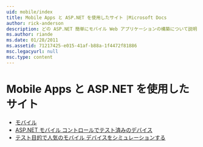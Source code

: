 ```yaml
---
uid: mobile/index
title: Mobile Apps と ASP.NET を使用したサイト |Microsoft Docs
author: rick-anderson
description: どの ASP.NET 簡単にモバイル Web アプリケーションの構築について説明します。
ms.author: riande
ms.date: 01/28/2011
ms.assetid: 71217425-e015-41af-b88a-1f4472f81886
msc.legacyurl: null
msc.type: content
---
```

<a name="mobile-apps--sites-with-aspnet"></a>Mobile Apps と ASP.NET を使用したサイト
====================
- [モバイル](overview.md)
- [ASP.NET モバイル コントロールでテスト済みのデバイス](tested-devices.md)
- [テスト目的で人気のモバイル デバイスをシミュレーションする](device-simulators.md)
